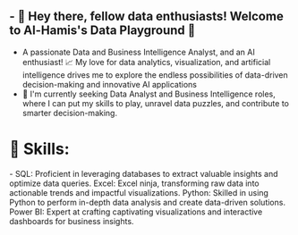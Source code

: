 <h2>- 👋 Hey there, fellow data enthusiasts! Welcome to Al-Hamis's Data Playground 🚀</h2>

- A passionate Data and Business Intelligence Analyst, and an AI enthusiast! 📈 My love for data analytics, visualization, and artificial intelligence drives me to explore the endless possibilities of data-driven decision-making and innovative AI applications
- 🔭 I'm currently seeking Data Analyst and Business Intelligence roles, where I can put my skills to play, unravel data puzzles, and contribute to smarter decision-making.
<h1>💼 Skills:</h2>
- SQL: Proficient in leveraging databases to extract valuable insights and optimize data queries.
Excel: Excel ninja, transforming raw data into actionable trends and impactful visualizations.
Python: Skilled in using Python to perform in-depth data analysis and create data-driven solutions.
Power BI: Expert at crafting captivating visualizations and interactive dashboards for business insights.


<!---
Albadru411/Albadru411 is a ✨ special ✨ repository because its `README.md` (this file) appears on your GitHub profile.
You can click the Preview link to take a look at your changes.
--->
